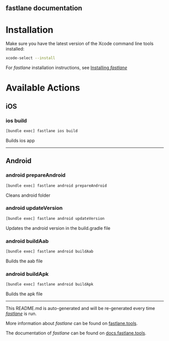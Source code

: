 fastlane documentation
----

# Installation

Make sure you have the latest version of the Xcode command line tools installed:

```sh
xcode-select --install
```

For _fastlane_ installation instructions, see [Installing _fastlane_](https://docs.fastlane.tools/#installing-fastlane)

# Available Actions

## iOS

### ios build

```sh
[bundle exec] fastlane ios build
```

Builds ios app

----


## Android

### android prepareAndroid

```sh
[bundle exec] fastlane android prepareAndroid
```

Cleans android folder

### android updateVersion

```sh
[bundle exec] fastlane android updateVersion
```

Updates the android version in the build.gradle file

### android buildAab

```sh
[bundle exec] fastlane android buildAab
```

Builds the aab file

### android buildApk

```sh
[bundle exec] fastlane android buildApk
```

Builds the apk file

----

This README.md is auto-generated and will be re-generated every time [_fastlane_](https://fastlane.tools) is run.

More information about _fastlane_ can be found on [fastlane.tools](https://fastlane.tools).

The documentation of _fastlane_ can be found on [docs.fastlane.tools](https://docs.fastlane.tools).
